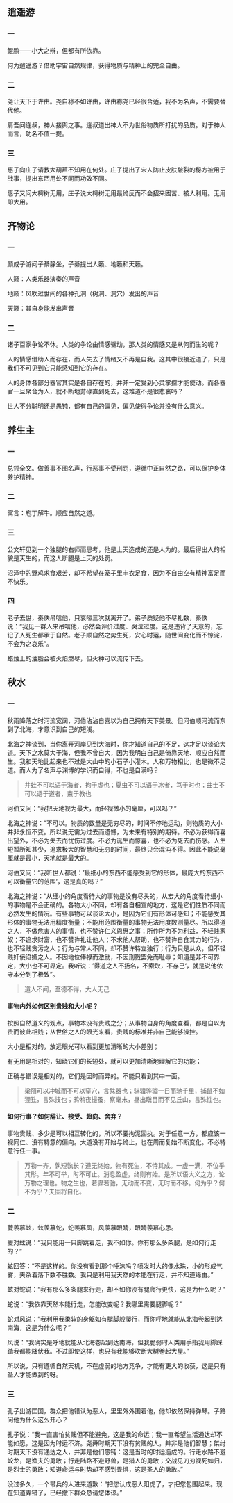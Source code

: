 ## 逍遥游

### 一

鲲鹏——小大之辩，但都有所依靠。

何为逍遥游？借助宇宙自然规律，获得物质与精神上的完全自由。

### 二

尧让天下于许由。尧自称不如许由，许由称尧已经很合适，我不为名声，不需要替代他。

肩吾问连叔，神人接舆之事。连叔道出神人不为世俗物质所打扰的品质。对于神人而言，功名不值一提。

### 三

惠子向庄子请教大葫芦不知用在何处。庄子提出了宋人防止皮肤皲裂的秘方被用于战事，提出东西用处不同而功效不同。

惠子又问大樗树无用，庄子说大樗树无用最终反而不会招来困苦、被人利用。无用即大用。

## 齐物论

### 一

颜成子游问子綦静坐，子綦提出人籁、地籁和天籁。

人籁：人类乐器演奏的声音

地籁：风吹过世间的各种孔洞（树洞、洞穴）发出的声音

天籁：其自身能发出声音

### 二

诸子百家争论不休。人类的争论由情感驱动，那人类的情感又是从何而生的呢？

人的情感借助人而存在，而人失去了情绪又不再是自我。这其中很接近道了，只是我们不可见到它只能感知到它的存在。

人的身体各部分器官其实是各自存在的，并非一定受到心灵掌控才能使动。而各器官一旦聚合为人，就不断地劳碌直到死去，这难道不是很悲哀吗？

世人不分聪明还是愚钝，都有自己的偏见，偏见使得争论并没有什么意义。

## 养生主

### 一

总领全文。做善事不图名声，行恶事不受刑罚，遵循中正自然之路，可以保护身体养护精神。

### 二

寓言：庖丁解牛。顺应自然之道。

### 三

公文轩见到一个独腿的右师而思考，他是上天造成的还是人为的。最后得出人的相貌是天生的，而这人断腿是上天的处罚。

沼泽中的野鸡求食艰苦，却不希望在笼子里丰衣足食，因为不自由空有精神富足而不快乐。

### 四

老子去世，秦佚吊唁他，只哀嚎三次就离开了。弟子质疑他不尽礼数，秦佚说：“我见一群人来吊唁他，必然会评价过度、哭泣过度。这是违背了天意的，忘记了人死生都承于自然。老子顺自然之势生死，安心时运，随世间变化而不惊诧，不会为之哀乐”。

蜡烛上的油脂会被火焰燃尽，但火种可以流传下去。

## 秋水

### 一

秋雨降落之时河流宽阔，河伯沾沾自喜以为自己拥有天下美景。但河伯顺河流而东到了北海，才意识到自己的短浅。

北海之神谈到，当你离开河岸见到大海时，你才知道自己的不足，这才足以谈论大道。天下之水莫大于海，但我不曾自大，因为我明白自己是倚靠天地、顺应自然而生。我和天地比起来也不过是大山中的小石子小灌木。人和万物相比，也是微不足道。而人为了名声与渊博的学识而自得，不也是自满吗？

> 井蛙不可以语于海者，拘于虚也；夏虫不可以语于冰者，笃于时也；曲士不可以语于道者，束于教也

河伯又问：“我把天地视为最大，而轻视微小的毫厘，可以吗？“

北海之神说：”不可以。物质的数量是无穷尽的，时间不停地运动，则物质的大小并非永恒不变。所以说无需为过去而遗憾，为未来有特别的期待。不必为获得而喜出望外，不必为失去而忧伤过度。不必为诞生而惊喜，也不必为死去而伤感。人生短暂所知甚少，追求极大的智慧和无穷的时间，最终只会混沌不得。因此不能说毫厘就是最小，天地就是最大的。

河伯又问：“我听世人都说：’最细小的东西不能感受到它的形体，最庞大的东西不可以衡量它的范围‘，这是真的吗？”

北海之神说：“从细小的角度看待大的事物是没有尽头的，从宏大的角度看待细小的事物是不会正确的。各物大小不同，却有各自相宜的地方，这是它们性质不同而必然发生的情况。有些事物可以谈论大小，是因为它们有形体可感知；不能感受其形体的事物无法用精度衡量；不能用范围衡量的事物无法用度数测量尽。所以得道之人，不做危害人的事情，也不赞许仁义恩惠之事；所作所为不为利益，不轻贱家奴；不追求财富，也不赞许礼让他人；不求他人帮助，也不赞许自食其力的行为，也不轻贱贪污之人；行为与常人不同，却不赞许特立独行；行为只是从众，但不轻贱奸佞谄媚之人。不因地位俸禄而激励，不因刑戮罢免而耻辱；知道是非不可界定，大小也不可界定。我听说：’得道之人不扬名，不索取，不存己‘，就是说他依守本分到了极致”。

> 道人不闻，至德不得，大人无己

#### 事物内外如何区别贵贱和大小呢？

按照自然道义的观点，事物本没有贵贱之分；从事物自身的角度查看，都是自以为贵而彼此相贱；从世俗之人的眼光来看，贵贱的标准并非自己能够操控。

大小是相对的，放远眼光可以看到更加清晰的大小差别；

有无用是相对的，知晓它们的长短处，就可以更加清晰地理解它的功能；

正确与错误是相对的，它们是因时而异的。不能只看到其中一面。

> 梁丽可以冲城而不可以窒穴，言殊器也；骐骥骅骝一日而驰千里，捕鼠不如狸狌，言殊技也；鸱鸺夜撮蚤，察毫末，昼出瞋目而不见丘山，言殊性也。

#### 如何行事？如何辞让、接受、趋向、舍弃？

事物贵贱、多少是可以相互转化的，所以不要拘泥固执。对于任意一方，都应该一视同仁、没有特意的偏向。大道没有开始与终止，也在周而复始不断变化。不必特意行任一事。

> 万物一齐，孰短孰长？道无终始，物有死生，不恃其成。一虚一满，不位乎其形。年不可举，时不可止。消息盈虚，终则有始。是所以语大义之方，论万物之理也。物之生也，若骤若驰，无动而不变，无时而不移。何为乎？何不为乎？夫固将自化。

### 二

夔羡慕蚿，蚿羡慕蛇，蛇羡慕风，风羡慕眼睛，眼睛羡慕心思。

夔对蚿说：“我只能用一只脚跳着走，我不如你。你有那么多条腿，是如何行走的？”

蚿回答：“不是这样的。你没有看到那个唾沫吗？喷发时大的像水珠，小的形成气雾，夹杂着落下数不胜数。我只是利用我天然的本能在行走，并不知道缘由。”

蚿对蛇说：“我有那么多条腿来行走，却不如你没有腿爬行更快，这是为什么呢？”

蛇说：“我依靠天然本能行走，怎能改变呢？我哪里需要腿脚呢？”

蛇对风说：“我利用我柔软的身躯如有腿脚般爬行，而你呼地就能从北海卷起到达南海，这是为什么呢？”

风说：“我确实是呼地就能从北海卷起到达南海，但我脆弱时人类用手指我用脚踩踏我都能降伏我。不过即使这样，也只有我能够吹断大树卷起大屋。”

所以说，只有遵循自然天机，不在虚弱的地方竞争，才能有更大的收获，这是只有圣人才能做到的呀。

### 三

孔子出游匡国，群众把他错认为恶人，里里外外围着他，他却依然保持弹琴。子路问他为什么这么开心？

孔子说：“我一直害怕贫贱但不能避免，这是我的命运；我一直希望生活通达却不能如愿，这是因为时运不济。尧舜时期天下没有贫贱的人，并非是他们智慧；桀纣时期天下没有通达之人，并非是他们愚钝：这是当时的时运造成的。行走水路不避蛟龙，是渔夫的勇敢；行走陆路不避野兽，是猎人的勇敢；交战见刀刃视死如归，是烈士的勇敢；知道命运与时势却不感到畏惧，这是圣人的勇敢。”

没过多久，一个带兵的人进来道歉：“把您认成恶人阳虎了，才把您包围起来。现在知道弄错了，已经撤下群众恳请您体谅。”